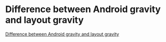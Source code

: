 # Difference between Android gravity and layout gravity
[Difference between Android gravity and layout gravity](https://aiwithcloud.com/2022/09/14/difference_between_android_gravity_and_layout_gravity/)